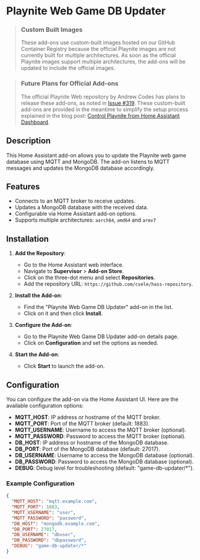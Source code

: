 # Playnite Web Game DB Updater

> ### Custom Built Images
>
> These add-ons use custom-built images hosted on our GitHub Container Registry because the official Playnite images are not currently built for multiple architectures. As soon as the official Playnite images support multiple architectures, the add-ons will be updated to include the official images.

> ### Future Plans for Official Add-ons
>
> The official Playnite Web repository by Andrew Codes has plans to release these add-ons, as noted in [Issue #319](https://github.com/andrew-codes/playnite-web/issues/319). These custom-built add-ons are provided in the meantime to simplify the setup process explained in the blog post: [Control Playnite from Home Assistant Dashboard](https://blog.cvetic.in.rs/home-automation/control-playnite-home-assistant-dashboard/).
> 
## Description

This Home Assistant add-on allows you to update the Playnite web game database using MQTT and MongoDB. The add-on listens to MQTT messages and updates the MongoDB database accordingly.

## Features

- Connects to an MQTT broker to receive updates.
- Updates a MongoDB database with the received data.
- Configurable via Home Assistant add-on options.
- Supports multiple architectures: `aarch64`, `amd64` and `armv7`

## Installation

1. **Add the Repository**:
   - Go to the Home Assistant web interface.
   - Navigate to **Supervisor** > **Add-on Store**.
   - Click on the three-dot menu and select **Repositories**.
   - Add the repository URL: `https://github.com/cvele/hass-repository`.

2. **Install the Add-on**:
   - Find the "Playnite Web Game DB Updater" add-on in the list.
   - Click on it and then click **Install**.

3. **Configure the Add-on**:
   - Go to the Playnite Web Game DB Updater add-on details page.
   - Click on **Configuration** and set the options as needed.

4. **Start the Add-on**:
   - Click **Start** to launch the add-on.

## Configuration

You can configure the add-on via the Home Assistant UI. Here are the available configuration options:

- **MQTT_HOST**: IP address or hostname of the MQTT broker.
- **MQTT_PORT**: Port of the MQTT broker (default: 1883).
- **MQTT_USERNAME**: Username to access the MQTT broker (optional).
- **MQTT_PASSWORD**: Password to access the MQTT broker (optional).
- **DB_HOST**: IP address or hostname of the MongoDB database.
- **DB_PORT**: Port of the MongoDB database (default: 27017).
- **DB_USERNAME**: Username to access the MongoDB database (optional).
- **DB_PASSWORD**: Password to access the MongoDB database (optional).
- **DEBUG**: Debug level for troubleshooting (default: "game-db-updater/*").

### Example Configuration

```json
{
  "MQTT_HOST": "mqtt.example.com",
  "MQTT_PORT": 1883,
  "MQTT_USERNAME": "user",
  "MQTT_PASSWORD": "password",
  "DB_HOST": "mongodb.example.com",
  "DB_PORT": 27017,
  "DB_USERNAME": "dbuser",
  "DB_PASSWORD": "dbpassword",
  "DEBUG": "game-db-updater/*"
}
